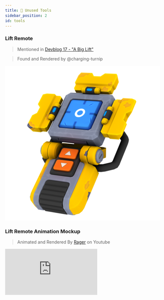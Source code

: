 ```yaml
---
title: 🔨 Unused Tools
sidebar_position: 2
id: tools
---
```


### Lift Remote
> Mentioned in [Devblog 17 - "A Big Lift"](/news/devblog-17#a-big-lift)

> Found and Rendered by @charging-turnip

![](./liftremote.png)

### Lift Remote Animation Mockup
> Animated and Rendered By [Rager](https://youtube.com/channel/UCqWxNkrT4EmoL7O1pY2w3xw) on Youtube

<iframe 
  src="https://www.youtube.com/embed/2BlEAF-f6j0" 
  style={{ aspectRatio: '16/9', width: '100%' }} 
  frameBorder="0" 
  allow="accelerometer; autoplay; clipboard-write; encrypted-media; gyroscope; picture-in-picture" 
  allowFullScreen 
/>

### Garden Shovel
> Found by @charging-turnip, Images by @rockstar-modder

![](./garden-shovel-hand.png)
![](./garden-shovel-color.png)

### Spline Camera Showcase
> Video by @red-gal

:::caution Notice
This tool was removed in 0.6.0 but may return in a future update as mentioned in [Devblog 23 - "Cinematic Tool"](/news/devblog-23#cinematic-tool).
:::

:::tip Usage Instructions
> Obtained by using the `/camera` command in survival mode when `g_survivalDev` is `true`. 

|Action|Keybind|Default Keybind Key|
|-|-|-|
|Place Spline Path Node| `Rotate`|`Q`|
|Play Spline Path|`Remove / Secondary`|`Right Click`|
|Remove Spline Path|Hold `Build / Primary`|`Left Click`|
|Save/Load Spline Path to/from Disk|`Reload`|`R`|
:::

:::caution
To load a spline path from disk you must move or remove the current spline path on disk first **or else you will permanently overwrite the spline path on disk with the currently loaded spline path.**
:::

<video
  src="/videos/spline-camera-showcase.mp4"
  controls
  style={{ width: '100%' }}
/>